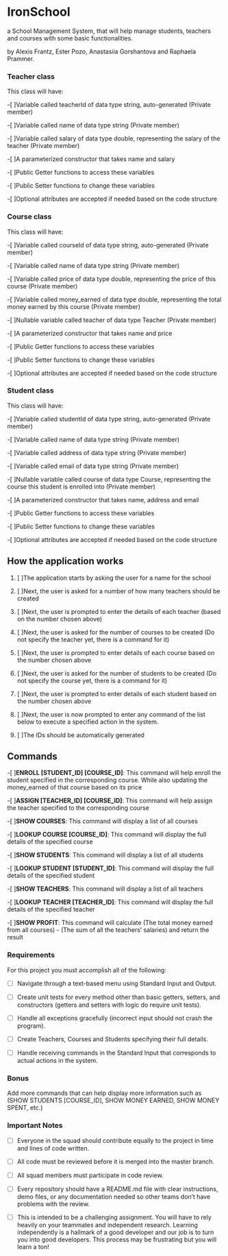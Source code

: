 # IronSchool
a School Management System, that will help manage students, teachers and courses with some basic functionalities.

by Alexis Frantz, Ester Pozo, Anastasiia Gorshantova and Raphaela Prammer.


### Teacher class

This class will have:

-[ ]Variable called teacherId of data type string, auto-generated (Private member)

-[ ]Variable called name of data type string (Private member)

-[ ]Variable called salary of data type double, representing the salary of the teacher (Private member)

-[ ]A parameterized constructor that takes name and salary

-[ ]Public Getter functions to access these variables

-[ ]Public Setter functions to change these variables

-[ ]Optional attributes are accepted if needed based on the code structure

### Course class

This class will have:

-[ ]Variable called courseId of data type string, auto-generated (Private member)

-[ ]Variable called name of data type string (Private member)

-[ ]Variable called price of data type double, representing the price of this course (Private member)

-[ ]Variable called money_earned of data type double, representing the total money earned by this course (Private member)

-[ ]Nullable variable called teacher of data type Teacher (Private member)

-[ ]A parameterized constructor that takes name and price

-[ ]Public Getter functions to access these variables

-[ ]Public Setter functions to change these variables

-[ ]Optional attributes are accepted if needed based on the code structure

### Student class

This class will have:

-[ ]Variable called studentId of data type string, auto-generated (Private member)

-[ ]Variable called name of data type string (Private member)

-[ ]Variable called address of data type string (Private member)

-[ ]Variable called email of data type string (Private member)

-[ ]Nullable variable called course of data type Course, representing the course this student is enrolled into (Private member)

 -[ ]A parameterized constructor that takes name, address and email

-[ ]Public Getter functions to access these variables

-[ ]Public Setter functions to change these variables

-[ ]Optional attributes are accepted if needed based on the code structure

## How the application works
1. [ ]The application starts by asking the user for a name for the school

2. [ ]Next, the user is asked for a number of how many teachers should be created

3. [ ]Next, the user is prompted to enter the details of each teacher (based on the number chosen above)

4. [ ]Next, the user is asked for the number of courses to be created (Do not specify the teacher yet, there is a command for it)

5. [ ]Next, the user is prompted to enter details of each course based on the number chosen above

6. [ ]Next, the user is asked for the number of students to be created (Do not specify the course yet, there is a command for it)

7. [ ]Next, the user is prompted to enter details of each student based on the number chosen above

8. [ ]Next, the user is now prompted to enter any command of the list below to execute a specified action in the system.

9. [ ]The IDs should be automatically generated

## Commands
-[ ]**ENROLL [STUDENT_ID] [COURSE_ID]**: This command will help enroll the student specified in the corresponding course. While also updating the money_earned of that course based on its price

 -[ ]**ASSIGN [TEACHER_ID] [COURSE_ID]**: This command will help assign the teacher specified to the corresponding course

-[ ]**SHOW COURSES**: This command will display a list of all courses

 -[ ]**LOOKUP COURSE [COURSE_ID]**: This command will display the full details of the specified course

-[ ]**SHOW STUDENTS**: This command will display a list of all students

-[ ]**LOOKUP STUDENT [STUDENT_ID]**: This command will display the full details of the specified student

-[ ]**SHOW TEACHERS**: This command will display a list of all teachers

 -[ ]**LOOKUP TEACHER [TEACHER_ID]**: This command will display the full details of the specified teacher

 -[ ]**SHOW PROFIT**: This command will calculate (The total money earned from all courses) - (The sum of all the teachers’ salaries) and return the result

### Requirements
For this project you must accomplish all of the following:

-[ ] Navigate through a text-based menu using Standard Input and Output.

-[ ] Create unit tests for every method other than basic getters, setters, and constructors (getters and setters with logic do require unit tests).

-[ ] Handle all exceptions gracefully (incorrect input should not crash the program).

-[ ] Create Teachers, Courses and Students specifying their full details.

-[ ] Handle receiving commands in the Standard Input that corresponds to actual actions in the system.

### Bonus
Add more commands that can help display more information such as (SHOW STUDENTS [COURSE_ID], SHOW MONEY EARNED, SHOW MONEY SPENT, etc.)


### Important Notes
-[ ] Everyone in the squad should contribute equally to the project in time and lines of code written.

-[ ] All code must be reviewed before it is merged into the master branch.

-[ ] All squad members must participate in code review.

-[ ] Every repository should have a README.md file with clear instructions, demo files, or any documentation needed so other teams don’t have problems with the review.

-[ ] This is intended to be a challenging assignment. You will have to rely heavily on your teammates and independent research. Learning independently is a hallmark of a good developer and our job is to turn you into good developers. This process may be frustrating but you will learn a ton!